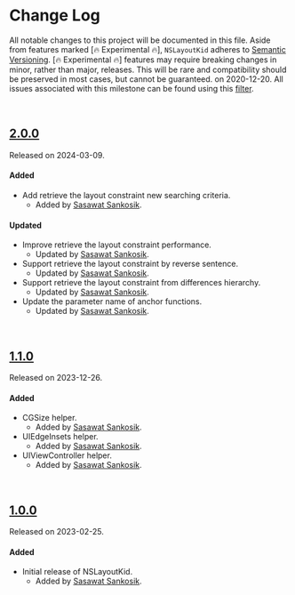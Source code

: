 # Change Log
All notable changes to this project will be documented in this file.
Aside from features marked [🔥 Experimental 🔥], `NSLayoutKid` adheres to [Semantic Versioning](https://semver.org/).
[🔥 Experimental 🔥] features may require breaking changes in minor, rather than major, releases. This will be rare and 
compatibility should be preserved in most cases, but cannot be guaranteed.
on 2020-12-20. All issues associated with this milestone can be found using this [filter](https://github.com/ssankosik/NSLayoutKid/milestone/75?closed=1).

&nbsp;

## [2.0.0](https://github.com/ssankosik/NSLayoutKid/releases/tag/2.0.0)
Released on 2024-03-09.

#### Added
- Add retrieve the layout constraint new searching criteria.
  - Added by [Sasawat Sankosik](https://github.com/ssankosik).

#### Updated
- Improve retrieve the layout constraint performance.
  - Updated by [Sasawat Sankosik](https://github.com/ssankosik).
- Support retrieve the layout constraint by reverse sentence.
  - Updated by [Sasawat Sankosik](https://github.com/ssankosik).
- Support retrieve the layout constraint from differences hierarchy.
  - Updated by [Sasawat Sankosik](https://github.com/ssankosik).
- Update the parameter name of anchor functions.
  - Updated by [Sasawat Sankosik](https://github.com/ssankosik).

&nbsp;

## [1.1.0](https://github.com/ssankosik/NSLayoutKid/releases/tag/1.1.0)
Released on 2023-12-26.

#### Added
- CGSize helper.
  - Added by [Sasawat Sankosik](https://github.com/ssankosik).
- UIEdgeInsets helper.
  - Added by [Sasawat Sankosik](https://github.com/ssankosik).
- UIViewController helper.
  - Added by [Sasawat Sankosik](https://github.com/ssankosik).

&nbsp;

## [1.0.0](https://github.com/ssankosik/NSLayoutKid/releases/tag/1.0.0)
Released on 2023-02-25.

#### Added
- Initial release of NSLayoutKid.
  - Added by [Sasawat Sankosik](https://github.com/ssankosik).
